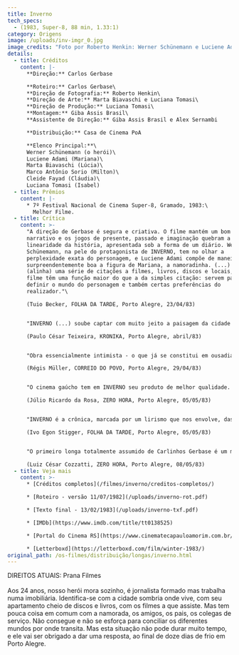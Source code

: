 ```yaml
---
title: Inverno
tech_specs:
  - (1983, Super-8, 88 min, 1.33:1)
category: Origens
image: /uploads/inv-imgr_0.jpg
image_credits: "Foto por Roberto Henkin: Werner Schünemann e Luciene Adami"
details:
  - title: Créditos
    content: |-
      **Direção:** Carlos Gerbase

      **Roteiro:** Carlos Gerbase\
      **Direção de Fotografia:** Roberto Henkin\
      **Direção de Arte:** Marta Biavaschi e Luciana Tomasi\
      **Direção de Produção:** Luciana Tomasi\
      **Montagem:** Giba Assis Brasil\
      **Assistente de Direção:** Giba Assis Brasil e Alex Sernambi

      **Distribuição:** Casa de Cinema PoA

      **Elenco Principal:**\
      Werner Schünemann (o herói)\
      Luciene Adami (Mariana)\
      Marta Biavaschi (Lúcia)\
      Marco Antônio Sorio (Milton)\
      Cleide Fayad (Cláudia)\
      Luciana Tomasi (Isabel)
  - title: Prêmios
    content: |-
      * 7º Festival Nacional de Cinema Super-8, Gramado, 1983:\
        Melhor Filme.
  - title: Crítica
    content: >-
      "A direção de Gerbase é segura e criativa. O filme mantém um bom ritmo
      narrativo e os jogos de presente, passado e imaginação quebram a possível
      linearidade da história, apresentada sob a forma de um diário. Werner
      Schünemann, na pele do protagonista de INVERNO, tem no olhar a
      perplexidade exata do personagem, e Luciene Adami compõe de maneira
      surpreendentemente boa a figura de Mariana, a namoradinha. (...) O roteiro
      (alinha) uma série de citações a filmes, livros, discos e locais, que no
      filme têm uma função maior do que a da simples citação: servem para
      definir o mundo do personagem e também certas preferências do
      realizador."\

      (Tuio Becker, FOLHA DA TARDE, Porto Alegre, 23/04/83)


      "INVERNO (...) soube captar com muito jeito a paisagem da cidade e o rosto introvertido dos dias de chuva. Mas a estrutura dos personagens ainda é muito rígida, ainda distante de uma pessoa de carne e osso. (...) Em nenhum momento o intelectualismo do personagem principal se descongela, ou a superficialidade da menina (Mariana) deixa de ser estereotipada. (...) A intenção de Carlos Gerbase de investigar o lado existencial esbarra numa emoção contida demais, num certo pudor de abdicar de um intelectualismo que nos limita e nos impede de crescer."\

      (Paulo César Teixeira, KRONIKA, Porto Alegre, abril/83)


      "Obra essencialmente intimista - o que já se constitui em ousadia, não só em termos de Super-8, mas de cinema nacional -, INVERNO apresenta (...) uma estrutura dramática capaz de surpreender o espectador habituado ao tom coloquial dos filmes anteriores. (...) Gerbase faz de Porto Alegre sua Manhattan, em crônica poética que acompanha os sentimentos do personagem. (...) A lembrança de felicidade remete a outro cenário - Montevidéu - igualmente frio, mas próximo e ao mesmo tempo distante (em cenas de sensibilidade rara, na bela comunhão entre imagens e palavras)."\

      (Régis Müller, CORREIO DO POVO, Porto Alegre, 29/04/83)


      "O cinema gaúcho tem em INVERNO seu produto de melhor qualidade. Aliando uma fluidez narrativa exemplar a uma utilização perfeita dos recursos do tempo e da memória, Gerbase constrói um filme que sabe falar a todas as platéias. O jovem jornalista (...) não é um tipo único. Ele é ao mesmo tempo um dos sobreviventes dos anos 70, um homem que olha amedrontado a falta de perspectivas de seu tempo. (...) Não é sem razão que o grupo de amigos vive dividido entre o niilismo de Milton (Marco Antônio Sorio) e a indecisão de Lúcia (Marta Biavaschi). A todos corresponde um descaminho, uma descontraída saída para o momento. Carlos Gerbase demonstra ser o mais intelectual dos realizadores gaúchos."\

      (Júlio Ricardo da Rosa, ZERO HORA, Porto Alegre, 05/05/83)


      "INVERNO é a crônica, marcada por um lirismo que nos envolve, das indagações e das certezas (nem tantas) de um jovem jornalista, um 'Lobo das Estepes' que curte entre seus discos, livros e filmes a solidão de uma Porto Alegre mergulhada na bruma incolor de seus dias invernais e sem sol. olidão construída pelo distanciamento dos pais (...), pela esterilidade de seu relacionamento com Mariana (...) e mesmo pela auto-segregação em relação aos amigos, cujos papos se reiteram monocordicamente todas as noites num ritual gasto e improdutivo. (...) Palmas para Roberto Henkin. Incrível o resultado estético que consegue extraindo recursos insuspeitados do filme Super-8.\

      (Ivo Egon Stigger, FOLHA DA TARDE, Porto Alegre, 05/05/83)


      "O primeiro longa totalmente assumido de Carlinhos Gerbase é um marco, sob muitos aspectos. Mostra um narrador seguro, capaz de enfrentar os perigos da longa duração sem cair na monotonia ou na disritmia (o problema dos estreantes). Mostra um acabamento técnico profissional, desmentindo aqueles que julgam a precariedade um dado inerente à bitola. (...) Para Gerbase, um valor a mais: desvincula sua personalidade autoral da figura carismática de Nelson Nadotti, com quem era confundido em trabalhos anteriores."\

      (Luiz César Cozzatti, ZERO HORA, Porto Alegre, 08/05/83)
  - title: Veja mais
    content: >-
      * [Créditos completos](/filmes/inverno/creditos-completos/)

      * [Roteiro - versão 11/07/1982](/uploads/inverno-rot.pdf)

      * [Texto final - 13/02/1983](/uploads/inverno-txf.pdf)

      * [IMDb](https://www.imdb.com/title/tt0138525)

      * [Portal do Cinema RS](https://www.cinematecapauloamorim.com.br/portaldocinemagaucho/214/inverno)

      * [Letterboxd](https://letterboxd.com/film/winter-1983/)
original_path: /os-filmes/distribuição/longas/inverno.html
---
```

D﻿IREITOS ATUAIS: Prana Filmes\
\
Aos 24 anos, nosso herói mora sozinho, é jornalista formado mas trabalha numa imobiliária. Identifica-se com a cidade sombria onde vive, com seu apartamento cheio de discos e livros, com os filmes a que assiste. Mas tem pouca coisa em comum com a namorada, os amigos, os pais, os colegas de serviço. Não consegue e não se esforça para conciliar os diferentes mundos por onde transita. Mas esta situação não pode durar muito tempo, e ele vai ser obrigado a dar uma resposta, ao final de doze dias de frio em Porto Alegre.